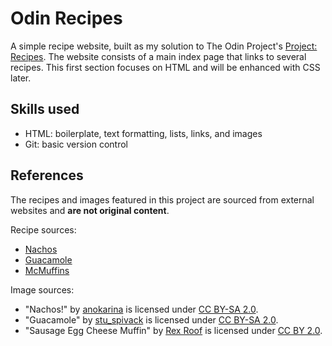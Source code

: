 # Odin Recipes

A simple recipe website, built as my solution to The Odin Project's [Project: Recipes](https://www.theodinproject.com/lessons/foundations-recipes). The website consists of a main index page that links to several recipes. This first section focuses on HTML and will be enhanced with CSS later.

## Skills used

- HTML: boilerplate, text formatting, lists, links, and images 
- Git: basic version control

## References

The recipes and images featured in this project are sourced from external websites and **are not original content**.

Recipe sources:
- [Nachos](https://www.woolworths.com.au/shop/recipes/doritos-nachos)
- [Guacamole](https://www.allrecipes.com/recipe/14231/guacamole/)
- [McMuffins](https://www.recipetineats.com/homemade-sausage-egg-mcmuffin/)

Image sources:
- "Nachos!" by [anokarina](https://www.flickr.com/photos/anokarina/) is licensed under [CC BY-SA 2.0](https://creativecommons.org/licenses/by-sa/2.0/).
- "Guacamole" by [stu_spivack](https://www.flickr.com/photos/stuart_spivack/) is licensed under [CC BY-SA 2.0](https://creativecommons.org/licenses/by-sa/2.0/).
- "Sausage Egg Cheese Muffin" by [Rex Roof](https://www.flickr.com/photos/rexroof/) is licensed under [CC BY 2.0](https://creativecommons.org/licenses/by/2.0/).
